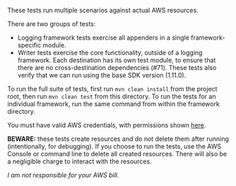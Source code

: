 These tests run multiple scenarios against actual AWS resources.

There are two groups of tests:

* Logging framework tests exercise all appenders in a single framework-specific module.
* Writer tests exercise the core functionality, outside of a logging framework. Each
  destination has its own test module, to ensure that there are no cross-destination
  dependencies (#71). These tests also verify that we can run using the base SDK
  version (1.11.0).

To run the full suite of tests, first run `mvn clean install` from the project root,
then run `mvn clean test` from this directory. To run the tests for an individual
framework, run the same command from within the framework directory.

You must have valid AWS credentials, with permissions shown [here](../docs/build.md#aws-permissions-needed-for-integration-tests).

**BEWARE:** these tests create resources and do not delete them after running (intentionally,
for debugging).  If you choose to run the tests, use the AWS Console or command line to delete
all created resources. There will also be a negligible charge to interact with the resources.

*I am not responsible for your AWS bill.*
